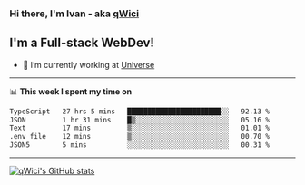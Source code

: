 ### Hi there, I'm Ivan - aka [qWici][website]

## I'm a Full-stack WebDev!
- 🔭 I’m currently working at [Universe][universe]

---

📊 **This week I spent my time on**
<!--START_SECTION:waka-->

```txt
TypeScript   27 hrs 5 mins   ███████████████████████░░   92.13 %
JSON         1 hr 31 mins    █▒░░░░░░░░░░░░░░░░░░░░░░░   05.16 %
Text         17 mins         ▒░░░░░░░░░░░░░░░░░░░░░░░░   01.01 %
.env file    12 mins         ▒░░░░░░░░░░░░░░░░░░░░░░░░   00.70 %
JSON5        5 mins          ░░░░░░░░░░░░░░░░░░░░░░░░░   00.31 %
```

<!--END_SECTION:waka-->

---

[![qWici's GitHub stats](https://github-readme-stats.vercel.app/api?username=qWici)](https://github.com/qWici/github-readme-stats)

[website]: https://devkucher.com
[twitter]: https://twitter.com/KucherDev
[linkedin]: https://www.linkedin.com/in/ivankucher
[universe]: https://universeapps.limited
